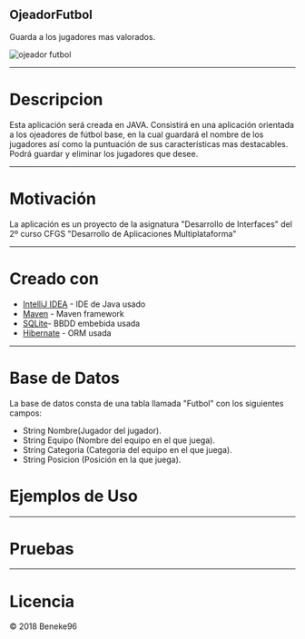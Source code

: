 ## OjeadorFutbol

Guarda a los jugadores mas valorados.

![ojeador futbol](https://user-images.githubusercontent.com/35973932/35769112-04b86344-08fe-11e8-9c1b-64e63055fd63.png)

--------------

# Descripcion 

Esta aplicación será creada en JAVA. Consistirá en una aplicación orientada a los ojeadores de fútbol base, en la cual guardará el nombre de los jugadores así como la puntuación de sus características mas destacables. Podrá guardar y eliminar los jugadores que desee.

-----------

# Motivación
La aplicación es un proyecto de la asignatura "Desarrollo de Interfaces" del 2º curso  CFGS "Desarrollo de Aplicaciones Multiplataforma"

-------------

# Creado con
 - [IntelliJ IDEA](https://www.jetbrains.com/idea/) - IDE de Java usado
 - [Maven](https://maven.apache.org/) - Maven framework
 - [SQLite](https://www.sqlite.org/)- BBDD embebida usada
 - [Hibernate](http://hibernate.org/) - ORM usada
 
 -------------
 
 # Base de Datos
 
 La base de datos consta de una tabla llamada "Futbol" con los siguientes campos:
 - String Nombre(Jugador del jugador).
 - String Equipo (Nombre del equipo en el que juega).
 - String Categoria (Categoria del equipo en el que juega).
 - String Posicion (Posición en la que juega).
 
 
# Ejemplos de Uso

-------------
# Pruebas

-------------
# Licencia
<p>&copy; 2018 Beneke96<p>
  

